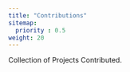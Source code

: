 ```yaml
---
title: "Contributions"
sitemap:
  priority : 0.5
weight: 20
---
```


<p>Collection of Projects Contributed.</p>
